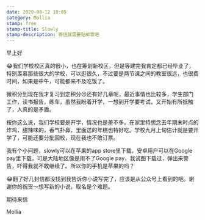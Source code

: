 ```yaml
---
date: 2020-08-12 10:05
category: Mollia
stamp: free
stamp-title: Slowly
stamp-description: 寄信就需要贴邮票吧
---
```


<p>
早上好

😂我们学校校区真的很小，也在筹划新校区，但是等建完我肯定都已经毕业了，特别羡慕那些很大的学校，可以逛很久，不过要是两节课之间的教室很远，也很费时间，如果是中午，可能都来不及吃饭了。

微积分到现在我才复习到定积分😣还有好几章呢，最近事情也比较多，学生部门工作，读书报告，练车，虽然我盼着开学，一想到开学要考试，又开始有所抵触了，人真的是矛盾。

按你这么说，我们学校要是开学，情况也是差不多。在家里特想念去年期末时点的炸鸡，甜辣味的，香气扑鼻，里面送的年糕也特好吃。学校九月上旬估计就是要开学了，可能还要分批回校，现在我也不敢订票。

我有个小问题，slowly可以在苹果的app store里下载，安卓用户可以在Google pay里下载，可是大陆地区像是用不了Google pay，我试图下载过，弹出来警告，吓得我就不敢继续了。所以你的手机是苹果的吗？

😂翻了好几封信都没找到我告诉你小说写完了，应该是从公众号上看到的吧。谢谢你的祝贺～想写新的小说，取名是个难题。

期待来信

Mollia
</p>